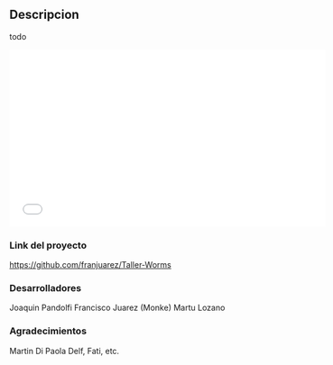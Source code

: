 ## Descripcion

todo

<iframe width="560" height="315" src="[https://www.youtube.com](https://www.youtube.com/watch?v=sISvpFikZOY)" frameborder="0" allow="autoplay; encrypted-media" allowfullscreen></iframe>

### Link del proyecto 

https://github.com/franjuarez/Taller-Worms

### Desarrolladores
Joaquin Pandolfi
Francisco Juarez (Monke)
Martu Lozano

### Agradecimientos
Martin Di Paola
Delf, Fati, etc.




